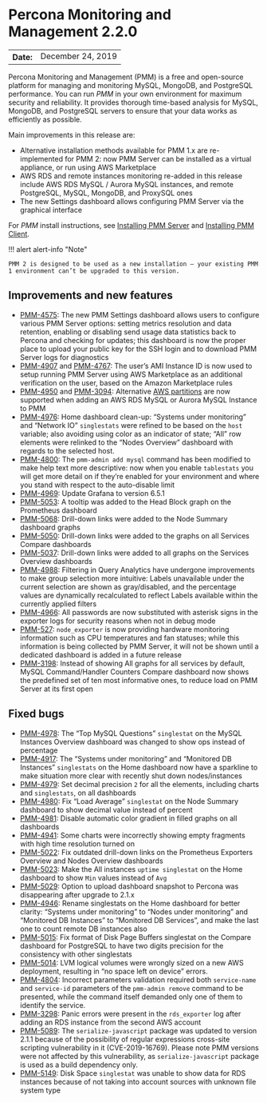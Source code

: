 # Percona Monitoring and Management 2.2.0

<table class="docutils field-list" frame="void" rules="none">
  <colgroup>
    <col class="field-name">
    <col class="field-body">
  </colgroup>
  <tbody valign="top">
    <tr class="field-odd field">
      <th class="field-name">Date:</th>
      <td class="field-body">December 24, 2019</td>
    </tr>
  </tbody>
</table>

Percona Monitoring and Management (PMM) is a free and open-source platform for managing and monitoring MySQL, MongoDB, and PostgreSQL performance. You can run *PMM* in your own environment for maximum security and reliability. It provides thorough time-based analysis for MySQL, MongoDB, and PostgreSQL servers to ensure that your data works as efficiently as possible.

Main improvements in this release are:

* Alternative installation methods available for PMM 1.x are re-implemented for PMM 2: now PMM Server can be installed as a virtual appliance, or run using AWS Marketplace
* AWS RDS and remote instances monitoring re-added in this release include AWS RDS MySQL / Aurora MySQL instances, and remote PostgreSQL, MySQL, MongoDB, and ProxySQL ones
* The new Settings dashboard allows configuring PMM Server via the graphical interface

For *PMM* install instructions, see [Installing PMM Server](../setting-up/server/index.md) and [Installing PMM Client](../setting-up/client/index.md).

!!! alert alert-info "Note"

    PMM 2 is designed to be used as a new installation — your existing PMM 1 environment can’t be upgraded to this version.

## Improvements and new features
* [PMM-4575](https://jira.percona.com/browse/PMM-4575): The new PMM Settings dashboard allows users to configure various PMM Server options: setting metrics resolution and data retention, enabling or disabling send usage data statistics back to Percona and checking for updates; this dashboard is now the proper place to upload your public key for the SSH login and to download PMM Server logs for diagnostics
* [PMM-4907](https://jira.percona.com/browse/PMM-4907) and [PMM-4767](https://jira.percona.com/browse/PMM-4767): The user’s AMI Instance ID is now used to setup running PMM Server using AWS Marketplace as an additional verification on the user, based on the Amazon Marketplace rules
* [PMM-4950](https://jira.percona.com/browse/PMM-4950) and [PMM-3094](https://jira.percona.com/browse/PMM-3094): Alternative [AWS partitions](https://docs.aws.amazon.com/sdk-for-go/api/aws/endpoints/#pkg-constants)  are now supported when adding an AWS RDS MySQL or Aurora MySQL Instance to PMM
* [PMM-4976](https://jira.percona.com/browse/PMM-4976): Home dashboard clean-up: “Systems under monitoring” and “Network IO” `singlestats` were refined to be based on the `host` variable; also avoiding using color as an indicator of state; “All” row elements were relinked to the “Nodes Overview” dashboard with regards to the selected host.
* [PMM-4800](https://jira.percona.com/browse/PMM-4800): The `pmm-admin add mysql` command has been modified to make help text more descriptive: now when you enable `tablestats` you will get more detail on if they’re enabled for your environment and where you stand with respect to the auto-disable limit
* [PMM-4969](https://jira.percona.com/browse/PMM-4969): Update Grafana to version 6.5.1
* [PMM-5053](https://jira.percona.com/browse/PMM-5053): A tooltip was added to the Head Block graph on the Prometheus dashboard
* [PMM-5068](https://jira.percona.com/browse/PMM-5068): Drill-down links were added to the Node Summary dashboard graphs
* [PMM-5050](https://jira.percona.com/browse/PMM-5050): Drill-down links were added to the graphs on all Services Compare dashboards
* [PMM-5037](https://jira.percona.com/browse/PMM-5037): Drill-down links were added to all graphs on the Services Overview dashboards
* [PMM-4988](https://jira.percona.com/browse/PMM-4988): Filtering in Query Analytics have undergone improvements to make group selection more intuitive: Labels unavailable under the current selection are shown as gray/disabled, and the percentage values are dynamically recalculated to reflect Labels available within the currently applied filters
* [PMM-4966](https://jira.percona.com/browse/PMM-4966): All passwords are now substituted with asterisk signs in the exporter logs for security reasons when not in debug mode
* [PMM-527](https://jira.percona.com/browse/PMM-527): `node_exporter` is now providing hardware monitoring information such as CPU temperatures and fan statuses; while this information is being collected by PMM Server, it will not be shown until a dedicated dashboard is added in a future release
* [PMM-3198](https://jira.percona.com/browse/PMM-3198): Instead of showing All graphs for all services by default, MySQL Command/Handler Counters Compare dashboard now shows the predefined set of ten most informative ones, to reduce load on PMM Server at its first open

## Fixed bugs
* [PMM-4978](https://jira.percona.com/browse/PMM-4978): The “Top MySQL Questions” `singlestat` on the MySQL Instances Overview dashboard was changed to show ops instead of percentage
* [PMM-4917](https://jira.percona.com/browse/PMM-4917): The “Systems under monitoring” and “Monitored DB Instances” `singlestats` on the Home dashboard now have a sparkline to make situation more clear with recently shut down nodes/instances
* [PMM-4979](https://jira.percona.com/browse/PMM-4979): Set decimal precision `2` for all the elements, including charts and `singlestats`, on all dashboards
* [PMM-4980](https://jira.percona.com/browse/PMM-4980): Fix “Load Average” `singlestat` on the Node Summary dashboard to show decimal value instead of percent
* [PMM-4981](https://jira.percona.com/browse/PMM-4981): Disable automatic color gradient in filled graphs on all dashboards
* [PMM-4941](https://jira.percona.com/browse/PMM-4941): Some charts were incorrectly showing empty fragments with high time resolution turned on
* [PMM-5022](https://jira.percona.com/browse/PMM-5022): Fix outdated drill-down links on the Prometheus Exporters Overview and Nodes Overview dashboards
* [PMM-5023](https://jira.percona.com/browse/PMM-5023): Make the All instances `uptime singlestat` on the Home dashboard to show `Min` values instead of `Avg`
* [PMM-5029](https://jira.percona.com/browse/PMM-5029): Option to upload dashboard snapshot to Percona was disappearing after upgrade to 2.1.x
* [PMM-4946](https://jira.percona.com/browse/PMM-4946): Rename singlestats on the Home dashboard for better clarity: “Systems under monitoring” to “Nodes under monitoring” and “Monitored DB Instances” to “Monitored DB Services”, and make the last one to count remote DB instances also
* [PMM-5015](https://jira.percona.com/browse/PMM-5015): Fix format of Disk Page Buffers singlestat on the Compare dashboard for PostgreSQL to have two digits precision for the consistency with other singlestats
* [PMM-5014](https://jira.percona.com/browse/PMM-5014): LVM logical volumes were wrongly sized on a new AWS deployment, resulting in “no space left on device” errors.
* [PMM-4804](https://jira.percona.com/browse/PMM-4804): Incorrect parameters validation required both `service-name` and `service-id` parameters of the `pmm-admin remove` command to be presented, while the command itself demanded only one of them to identify the service.
* [PMM-3298](https://jira.percona.com/browse/PMM-3298): Panic errors were present in the `rds_exporter` log after adding an RDS instance from the second AWS account
* [PMM-5089](https://jira.percona.com/browse/PMM-5089): The `serialize-javascript` package was updated to version 2.1.1 because of the possibility of regular expressions cross-site scripting vulnerability in it (CVE-2019-16769). Please note PMM versions were not affected by this vulnerability, as `serialize-javascript` package is used as a build dependency only.
* [PMM-5149](https://jira.percona.com/browse/PMM-5149): Disk Space `singlestat` was unable to show data for RDS instances because of not taking into account sources with unknown file system type
